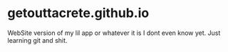# getouttacrete.github.io
WebSite version of my lil app or whatever it is I dont even know yet. Just learning git and shit. 
